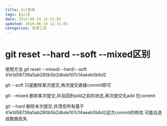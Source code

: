 ```yaml
---
title: Git使用
tags: [git]
date: 2019-06-19 12:31:03
updated: 2019-06-19 12:31:03
categories: 实用工具
---
```


# git reset --hard --soft --mixed区别
使用方法
git reset --mixed/--hard/--soft  41e1d58739a5ab280b5b2dbde107c14aeeb0b6d2

git --soft
只是删除某次提交,再次提交直接commit即可

git --mixed
删除某次提交,并且回到add之前的状态,再次提交先add  在commit

git --hard
删除末次提交,并清空所有基于41e1d58739a5ab280b5b2dbde107c14aeeb0b6d2这次commit的修改.可能会造成数据丢失.
